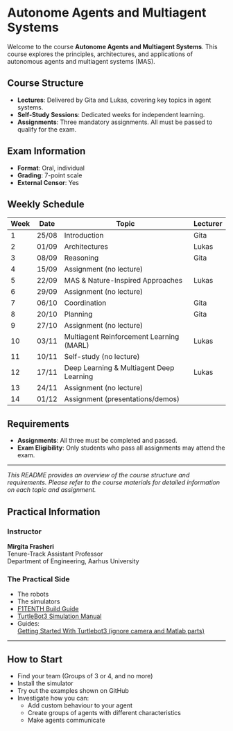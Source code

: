 # Autonome Agents and Multiagent Systems

Welcome to the course **Autonome Agents and Multiagent Systems**. This course explores the principles, architectures, and applications of autonomous agents and multiagent systems (MAS).

## Course Structure

- **Lectures**: Delivered by Gita and Lukas, covering key topics in agent systems.
- **Self-Study Sessions**: Dedicated weeks for independent learning.
- **Assignments**: Three mandatory assignments. All must be passed to qualify for the exam.

## Exam Information

- **Format**: Oral, individual
- **Grading**: 7-point scale
- **External Censor**: Yes

## Weekly Schedule

| Week | Date      | Topic                                      | Lecturer   |
|------|-----------|--------------------------------------------|------------|
| 1    | 25/08     | Introduction                              | Gita       |
| 2    | 01/09     | Architectures                             | Lukas      |
| 3    | 08/09     | Reasoning                                 | Gita       |
| 4    | 15/09     | Assignment (no lecture)                   |            |
| 5    | 22/09     | MAS & Nature-Inspired Approaches          | Lukas      |
| 6    | 29/09     | Assignment (no lecture)                   |            |
| 7    | 06/10     | Coordination                              | Gita       |
| 8    | 20/10     | Planning                                  | Gita       |
| 9    | 27/10     | Assignment (no lecture)                   |            |
| 10   | 03/11     | Multiagent Reinforcement Learning (MARL)  | Lukas      |
| 11   | 10/11     | Self-study (no lecture)                   |            |
| 12   | 17/11     | Deep Learning & Multiagent Deep Learning  | Lukas      |
| 13   | 24/11     | Assignment (no lecture)                   |            |
| 14   | 01/12     | Assignment (presentations/demos)          |            |

## Requirements

- **Assignments**: All three must be completed and passed.
- **Exam Eligibility**: Only students who pass all assignments may attend the exam.

---

*This README provides an overview of the course structure and requirements. Please refer to the course materials for detailed information on each topic and assignment.*


## Practical Information

### Instructor

**Mirgita Frasheri**  
Tenure-Track Assistant Professor  
Department of Engineering, Aarhus University

### The Practical Side

- The robots
- The simulators
- [F1TENTH Build Guide](https://f1tenth.org/build.html)
- [TurtleBot3 Simulation Manual](https://emanual.robotis.com/docs/en/platform/turtlebot3/simulation/)
- Guides:  
    [Getting Started With Turtlebot3 (ignore camera and Matlab parts)](https://github.com/gitting-around/swrob-01-Exercises/blob/master/Matlab%20and%20ROS/ExerciseGettingStartedWithTurtlebot3.md)

---

## How to Start

- Find your team (Groups of 3 or 4, and no more)
- Install the simulator
- Try out the examples shown on GitHub
- Investigate how you can:
    - Add custom behaviour to your agent
    - Create groups of agents with different characteristics
    - Make agents communicate